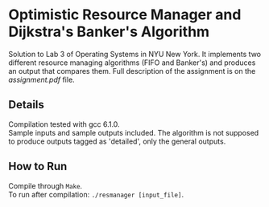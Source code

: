 # Optimistic Resource Manager and Dijkstra's Banker's Algorithm
Solution to Lab 3 of Operating Systems in NYU New York. It implements two different resource managing algorithms (FIFO and Banker's) and produces an output that compares them. Full description of the assignment is on the _assignment.pdf_ file.

## Details
Compilation tested with gcc 6.1.0.\
Sample inputs and sample outputs included. The algorithm is not supposed to produce outputs tagged as 'detailed', only the general outputs.

## How to Run
Compile through `Make`.\
To run after compilation: `./resmanager [input_file]`.
